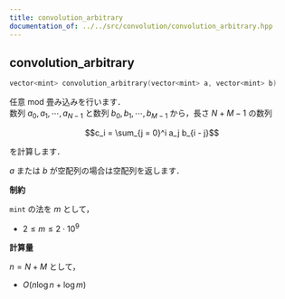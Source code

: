 ```yaml
---
title: convolution_arbitrary
documentation_of: ../../src/convolution/convolution_arbitrary.hpp
---
```


## convolution_arbitrary

```cpp
vector<mint> convolution_arbitrary(vector<mint> a, vector<mint> b)
```

任意 $\mathrm{mod}$ 畳み込みを行います．<br>
数列 $a_0, a_1, \cdots, a_{N - 1}$ と数列 $b_0, b_1, \cdots, b_{M - 1}$ から，長さ $N + M - 1$ の数列

$$c_i = \sum_{j = 0}^i a_j b_{i - j}$$

を計算します．

$a$ または $b$ が空配列の場合は空配列を返します．

**制約**

`mint` の法を $m$ として，

- $2 \leq m \leq 2 \cdot 10^9$

**計算量**

$n = N + M$ として，

- $O(n \log n + \log m)$